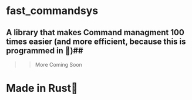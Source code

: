 # fast_commandsys
## A library that makes Command managment 100 times easier (and more efficient, because this is programmed in 🦀)##

>> More Coming Soon


# Made in Rust🦀




